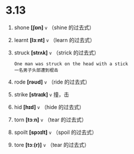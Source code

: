 # 3.13

1. shone **[ʃɒn]** `v` （shine 的过去式）

2. learnt **[lɜːnt]** `v` （learn 的过去式）

3. struck **[strʌk]** `v` （strick 的过去式）

   ```
   One man was struck on the head with a stick
   一名男子头部遭到棍击
   ```

4. rode **[rəʊd]** `v` （ride 的过去式）

5. strike **[straɪk]** `v` 撞，击

6. hid **[hɪd]** `v` （hide 的过去式）

7. torn **[tɔːn]** `v` （tear 的过去式）

8. spoilt **[spɔɪlt]** `v` （spoil 的过去式）

9. tore **[tɔː(r)]** `v` （tear 的过去式）
